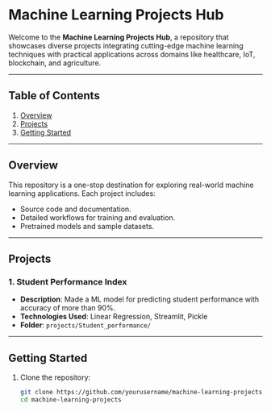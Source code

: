 # **Machine Learning Projects Hub**

Welcome to the **Machine Learning Projects Hub**, a repository that showcases diverse projects integrating cutting-edge machine learning techniques with practical applications across domains like healthcare, IoT, blockchain, and agriculture.

---

## **Table of Contents**
1. [Overview](#overview)
2. [Projects](#projects)
3. [Getting Started](#getting-started)

---

## **Overview**

This repository is a one-stop destination for exploring real-world machine learning applications. Each project includes:
- Source code and documentation.
- Detailed workflows for training and evaluation.
- Pretrained models and sample datasets.

---

## **Projects**

### 1. **Student Performance Index**
- **Description**: Made a ML model for predicting student performance with accuracy of more than 90%.
- **Technologies Used**: Linear Regression, Streamlit, Pickle
- **Folder**: `projects/Student_performance/`

---


## **Getting Started**

1. Clone the repository:
   ```bash
   git clone https://github.com/yourusername/machine-learning-projects.git
   cd machine-learning-projects
